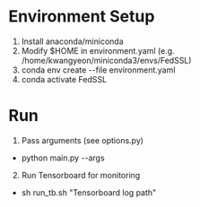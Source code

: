 # Environment Setup
1. Install anaconda/miniconda
2. Modify $HOME in environment.yaml (e.g. /home/kwangyeon/miniconda3/envs/FedSSL)
3. conda env create --file environment.yaml
4. conda activate FedSSL

# Run
1. Pass arguments (see options.py)
* python main.py --args

2. Run Tensorboard for monitoring
* sh run_tb.sh "Tensorboard log path"